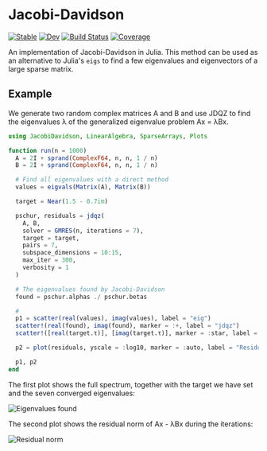 # Jacobi-Davidson

[![Stable](https://img.shields.io/badge/docs-stable-blue.svg)](https://haampie.github.io/JacobiDavidson.jl/stable)
[![Dev](https://img.shields.io/badge/docs-dev-blue.svg)](https://haampie.github.io/JacobiDavidson.jl/dev)
[![Build Status](https://github.com/haampie/JacobiDavidson.jl/workflows/CI/badge.svg)](https://github.com/haampie/JacobiDavidson.jl/actions)
[![Coverage](https://codecov.io/gh/haampie/JacobiDavidson.jl/branch/master/graph/badge.svg)](https://codecov.io/gh/haampie/JacobiDavidson.jl)

An implementation of Jacobi-Davidson in Julia. This method can be used as an alternative to Julia's `eigs` to find a few eigenvalues and eigenvectors of a large sparse matrix.

## Example

We generate two random complex matrices A and B and use JDQZ to find the eigenvalues λ of the generalized eigenvalue problem Ax = λBx.

```julia
using JacobiDavidson, LinearAlgebra, SparseArrays, Plots

function run(n = 1000)
  A = 2I + sprand(ComplexF64, n, n, 1 / n)
  B = 2I + sprand(ComplexF64, n, n, 1 / n)

  # Find all eigenvalues with a direct method
  values = eigvals(Matrix(A), Matrix(B))

  target = Near(1.5 - 0.7im)

  pschur, residuals = jdqz(
    A, B,
    solver = GMRES(n, iterations = 7),
    target = target,
    pairs = 7,
    subspace_dimensions = 10:15,
    max_iter = 300,
    verbosity = 1
  )

  # The eigenvalues found by Jacobi-Davidson
  found = pschur.alphas ./ pschur.betas

  # 
  p1 = scatter(real(values), imag(values), label = "eig")
  scatter!(real(found), imag(found), marker = :+, label = "jdqz")
  scatter!([real(target.τ)], [imag(target.τ)], marker = :star, label = "Target")

  p2 = plot(residuals, yscale = :log10, marker = :auto, label = "Residual norm")

  p1, p2
end
```

The first plot shows the full spectrum, together with the target we have set and the seven converged eigenvalues:

![Eigenvalues found](https://haampie.github.io/JacobiDavidson.jl/latest/found.png)

The second plot shows the residual norm of Ax - λBx during the iterations:

![Residual norm](https://haampie.github.io/JacobiDavidson.jl/latest/residualnorm.png)
